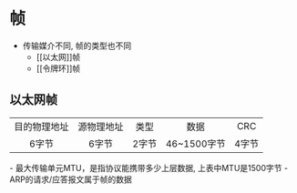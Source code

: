 # 帧

- 传输媒介不同, 帧的类型也不同
  - [[以太网]]帧
  - [[令牌环]]帧

## 以太网帧

<table>
    <tr align="center">
        <td>目的物理地址</td>
        <td>源物理地址</td>
        <td>类型</td>
        <td>数据</td>
        <td>CRC</td>
    </tr>
    <tr align="center">
        <td>6字节</td>
        <td>6字节</td>
        <td>2字节</td>
        <td>46~1500字节</td>
        <td>4字节</td>
    </tr>
</table>
- 最大传输单元MTU，是指协议能携带多少上层数据, 上表中MTU是1500字节
- ARP的请求/应答报文属于帧的数据